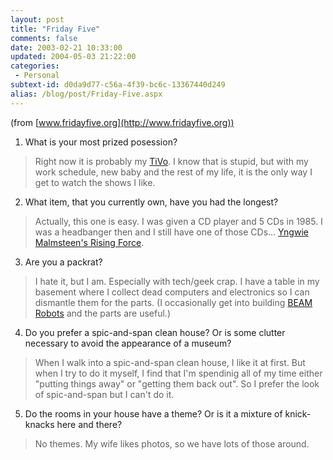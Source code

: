 ```yaml
---
layout: post
title: "Friday Five"
comments: false
date: 2003-02-21 10:33:00
updated: 2004-05-03 21:22:00
categories:
 - Personal
subtext-id: d0da9d77-c56a-4f39-bc6c-13367440d249
alias: /blog/post/Friday-Five.aspx
---
```



(from [www.fridayfive.org](http://www.fridayfive.org))

1. What is your most prized posession?

> Right now it is probably my [TiVo](http://www.tivo.com). I know that is stupid, but with my work schedule, new baby and the rest of my life, it is the only way I get to watch the shows I like.

2. What item, that you currently own, have you had the longest?

> Actually, this one is easy. I was given a CD player and 5 CDs in 1985. I was a headbanger then and I still have one of those CDs... [Yngwie Malmsteen's Rising Force](http://www.amazon.com/exec/obidos/ASIN/B000001FDQ/peterprovosto-20).

3. Are you a packrat?

> I hate it, but I am. Especially with tech/geek crap. I have a table in my basement where I collect dead computers and electronics so I can dismantle them for the parts. (I occasionally get into building [BEAM Robots](http://www.peterprovost.org/ow.asp?BeamRobotics) and the parts are useful.)

4. Do you prefer a spic-and-span clean house? Or is some clutter necessary to avoid the appearance of a museum?

> When I walk into a spic-and-span clean house, I like it at first. But when I try to do it myself, I find that I'm spendinig all of my time either "putting things away" or "getting them back out". So I prefer the look of spic-and-span but I can't do it.

5. Do the rooms in your house have a theme? Or is it a mixture of knick-knacks here and there?

> No themes. My wife likes photos, so we have lots of those around.
